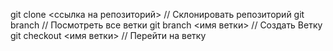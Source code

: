 git clone <ссылка на репозиторий> // Склонировать репозиторий
git branch                                            //  Посмотреть все ветки
git branch <имя ветки>                     // Создать Ветку
git checkout <имя ветки>                 //  Перейти на ветку